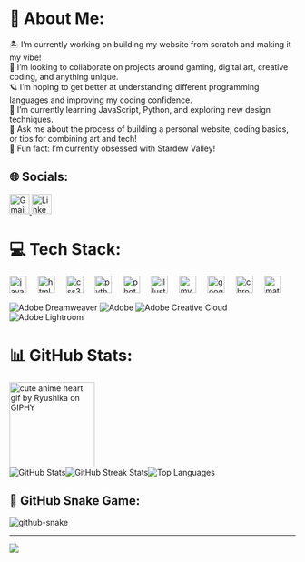 # 💫 About Me:
🏝️ I’m currently working on building my website from scratch and making it my vibe!<br>
🌊 I’m looking to collaborate on projects around gaming, digital art, creative coding, and anything unique.<br>
🪐 I’m hoping to get better at understanding different programming languages and improving my coding confidence.<br>
🪷 I’m currently learning JavaScript, Python, and exploring new design techniques.<br>
💬 Ask me about the process of building a personal website, coding basics, or tips for combining art and tech!<br>
🌌 Fun fact: I’m currently obsessed with Stardew Valley!

## 🌐 Socials:
<a href="mailto:biplatat@gmail.com" target="_blank">
    <img src="https://img.shields.io/badge/Email-D14836?logo=gmail&logoColor=white" height="35" alt="Gmail Badge" />
</a>
<a href="https://linkedin.com/in/biplatathapa" target="_blank">
    <img src="https://img.shields.io/badge/LinkedIn-%230077B5.svg?logo=linkedin&logoColor=white" height="35" alt="LinkedIn Badge" />
</a>

# 💻 Tech Stack:
<p align="left">
  <img src="https://cdn.jsdelivr.net/gh/devicons/devicon/icons/javascript/javascript-original.svg" height="30" alt="javascript logo" />
  <img width="12" />
  <img src="https://cdn.jsdelivr.net/gh/devicons/devicon/icons/html5/html5-original.svg" height="30" alt="html5 logo" />
  <img width="12" />
  <img src="https://cdn.jsdelivr.net/gh/devicons/devicon/icons/css3/css3-original.svg" height="30" alt="css3 logo" />
  <img width="12" />
  <img src="https://cdn.jsdelivr.net/gh/devicons/devicon/icons/python/python-original.svg" height="30" alt="python logo" />
  <img width="12" />
  <img src="https://cdn.jsdelivr.net/gh/devicons/devicon/icons/photoshop/photoshop-plain.svg" height="30" alt="photoshop logo" />
  <img width="12" />
  <img src="https://cdn.jsdelivr.net/gh/devicons/devicon/icons/illustrator/illustrator-plain.svg" height="30" alt="illustrator logo" />
  <img width="12" />
  <img src="https://cdn.jsdelivr.net/gh/devicons/devicon/icons/mysql/mysql-original.svg" height="30" alt="mysql logo" />
  <img width="12" />
  <img src="https://cdn.jsdelivr.net/gh/devicons/devicon/icons/google/google-original.svg" height="30" alt="google logo" />
  <img width="12" />
  <img src="https://cdn.jsdelivr.net/gh/devicons/devicon/icons/chrome/chrome-original.svg" height="30" alt="chrome logo" />
  <img width="12" />
  <img src="https://cdn.jsdelivr.net/gh/devicons/devicon/icons/matlab/matlab-original.svg" height="30" alt="matlab logo" />
  <img width="12" />
  </p>
 
  ![Adobe Dreamweaver](https://img.shields.io/badge/Adobe%20Dreamweaver-FF61F6.svg?style=for-the-badge&logo=Adobe%20Dreamweaver&logoColor=white)
  ![Adobe](https://img.shields.io/badge/adobe-%23FF0000.svg?style=for-the-badge&logo=adobe&logoColor=white)
  ![Adobe Creative Cloud](https://img.shields.io/badge/Adobe%20Creative%20Cloud-DA1F26.svg?style=for-the-badge&logo=Adobe%20Creative%20Cloud&logoColor=white)
  ![Adobe Lightroom](https://img.shields.io/badge/Adobe%20Lightroom-31A8FF.svg?style=for-the-badge&logo=Adobe%20Lightroom&logoColor=white)
  
# 📊 GitHub Stats:
<img src="https://media3.giphy.com/media/10NJgJnayk9Db2/giphy.gif" height="150" alt="cute anime heart gif by Ryushika on GIPHY" />
<!-- 
GIF by Ryushika on GIPHY
Source: https://giphy.com/gifs/anime-love-heart-10NJgJnayk9Db2
-->
<div style="display: flex; justify-content: left; gap: 10 px;">
    <img src="https://github-readme-stats.vercel.app/api?username=biplatat&theme=ambient_gradient&hide_border=false&include_all_commits=true&count_private=false" alt="GitHub Stats" />
    <img src="https://nirzak-streak-stats.vercel.app/?user=biplatat&theme=ambient_gradient&hide_border=false" alt="GitHub Streak Stats" />
    <img src="https://github-readme-stats.vercel.app/api/top-langs/?username=biplatat&theme=ambient_gradient&hide_border=false&include_all_commits=true&count_private=false&layout=compact" alt="Top Languages" />
</div>


## 🐍 GitHub Snake Game:
<picture>
  <source media="(prefers-color-scheme: dark)" srcset="https://raw.githubusercontent.com/tobiasmeyhoefer/tobiasmeyhoefer/output/github-snake-dark.svg" />
  <source media="(prefers-color-scheme: light)" srcset="https://raw.githubusercontent.com/tobiasmeyhoefer/tobiasmeyhoefer/output/github-snake.svg" />
  <img alt="github-snake" src="https://raw.githubusercontent.com/tobiasmeyhoefer/tobiasmeyhoefer/output/github-snake.svg" />
</picture>
<!-- Snake Game powered by Platane/snk: https://github.com/Platane/snk -->
<!-- Fork used: TobiasMeyhoefer's version: https://github.com/tobiasmeyhoefer/github-snake -->

---
[![](https://visitcount.itsvg.in/api?id=biplatat&icon=0&color=1)](https://visitcount.itsvg.in)

<!-- Proudly created with GPRM ( https://gprm.itsvg.in ) -->
